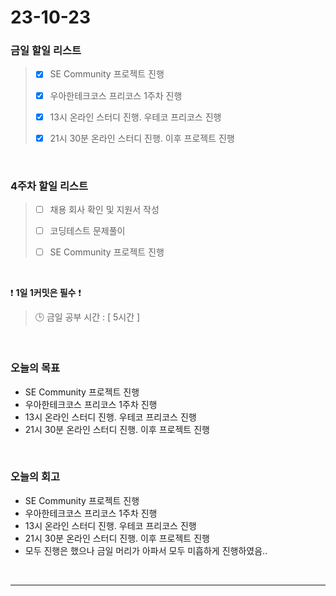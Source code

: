 # 23-10-23
### 금일 할일 리스트
> - [x]  SE Community 프로젝트 진행
>
> - [x]  우아한테크코스 프리코스 1주차 진행
>
> - [x]  13시 온라인 스터디 진행. 우테코 프리코스 진행
>
> - [x]  21시 30분 온라인 스터디 진행. 이후 프로젝트 진행



<br/>

### 4주차 할일 리스트  
> - [ ]  채용 회사 확인 및 지원서 작성
>
> - [ ]  코딩테스트 문제풀이
>
> - [ ]  SE Community 프로젝트 진행

<br/>

❗ **1일 1커밋은 필수** ❗
> 🕒 금일 공부 시간 : [ 5시간 ]
  
<br/>

### 오늘의 목표
- SE Community 프로젝트 진행
- 우아한테크코스 프리코스 1주차 진행
- 13시 온라인 스터디 진행. 우테코 프리코스 진행
- 21시 30분 온라인 스터디 진행. 이후 프로젝트 진행

<br>

### 오늘의 회고
- SE Community 프로젝트 진행
- 우아한테크코스 프리코스 1주차 진행
- 13시 온라인 스터디 진행. 우테코 프리코스 진행
- 21시 30분 온라인 스터디 진행. 이후 프로젝트 진행
- 모두 진행은 했으나 금일 머리가 아파서 모두 미흡하게 진행하였음..


<br/>

------------  
